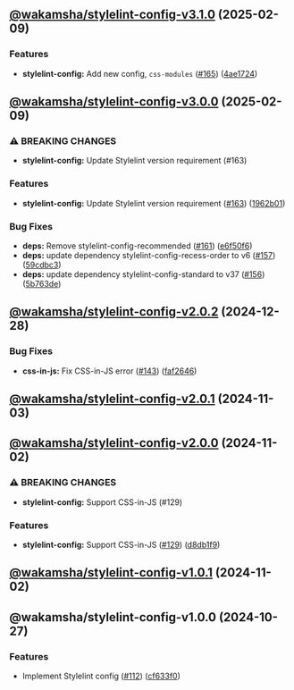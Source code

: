 ## [@wakamsha/stylelint-config-v3.1.0](https://github.com/wakamsha/frontend-tools/compare/@wakamsha/stylelint-config-v3.0.0...@wakamsha/stylelint-config-v3.1.0) (2025-02-09)

### Features

* **stylelint-config:** Add new config, `css-modules` ([#165](https://github.com/wakamsha/frontend-tools/issues/165)) ([4ae1724](https://github.com/wakamsha/frontend-tools/commit/4ae172479e486348b0d2064322b9f758d50adf68))

## [@wakamsha/stylelint-config-v3.0.0](https://github.com/wakamsha/frontend-tools/compare/@wakamsha/stylelint-config-v2.0.2...@wakamsha/stylelint-config-v3.0.0) (2025-02-09)

### ⚠ BREAKING CHANGES

* **stylelint-config:** Update Stylelint version requirement (#163)

### Features

* **stylelint-config:** Update Stylelint version requirement ([#163](https://github.com/wakamsha/frontend-tools/issues/163)) ([1962b01](https://github.com/wakamsha/frontend-tools/commit/1962b01bc76cb83a43181e0ba7cee9c9ec858f78))

### Bug Fixes

* **deps:** Remove stylelint-config-recommended ([#161](https://github.com/wakamsha/frontend-tools/issues/161)) ([e6f50f6](https://github.com/wakamsha/frontend-tools/commit/e6f50f63f2756eac6da5ffb84ddcacb1b376b82d))
* **deps:** update dependency stylelint-config-recess-order to v6 ([#157](https://github.com/wakamsha/frontend-tools/issues/157)) ([59cdbc3](https://github.com/wakamsha/frontend-tools/commit/59cdbc3692ca1287ec79b8db52b0e9c161f83eeb))
* **deps:** update dependency stylelint-config-standard to v37 ([#156](https://github.com/wakamsha/frontend-tools/issues/156)) ([5b763de](https://github.com/wakamsha/frontend-tools/commit/5b763de76cf88c6b81a5aea34f49c6ea306b56ed))

## [@wakamsha/stylelint-config-v2.0.2](https://github.com/wakamsha/frontend-tools/compare/@wakamsha/stylelint-config-v2.0.1...@wakamsha/stylelint-config-v2.0.2) (2024-12-28)

### Bug Fixes

* **css-in-js:** Fix CSS-in-JS error ([#143](https://github.com/wakamsha/frontend-tools/issues/143)) ([faf2646](https://github.com/wakamsha/frontend-tools/commit/faf2646528c46c3955e963197168074be4d0ab96))

## [@wakamsha/stylelint-config-v2.0.1](https://github.com/wakamsha/frontend-tools/compare/@wakamsha/stylelint-config-v2.0.0...@wakamsha/stylelint-config-v2.0.1) (2024-11-03)

## [@wakamsha/stylelint-config-v2.0.0](https://github.com/wakamsha/frontend-tools/compare/@wakamsha/stylelint-config-v1.0.1...@wakamsha/stylelint-config-v2.0.0) (2024-11-02)

### ⚠ BREAKING CHANGES

* **stylelint-config:** Support CSS-in-JS (#129)

### Features

* **stylelint-config:** Support CSS-in-JS ([#129](https://github.com/wakamsha/frontend-tools/issues/129)) ([d8db1f9](https://github.com/wakamsha/frontend-tools/commit/d8db1f9493e1299534bbeea569433322f0a2e16d))

## [@wakamsha/stylelint-config-v1.0.1](https://github.com/wakamsha/frontend-tools/compare/@wakamsha/stylelint-config-v1.0.0...@wakamsha/stylelint-config-v1.0.1) (2024-11-02)

## @wakamsha/stylelint-config-v1.0.0 (2024-10-27)

### Features

* Implement Stylelint config ([#112](https://github.com/wakamsha/frontend-tools/issues/112)) ([cf633f0](https://github.com/wakamsha/frontend-tools/commit/cf633f01e23ede24680c5a3b08e4b6b87aee6f35))
